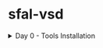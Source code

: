 # sfal-vsd
<details>
	<summary>Day 0 - Tools Installation </summary>
	
# Day 0 - Tools Installation
## Yosys
```
$ git clone https://github.com/YosysHQ/yosys.git
$ cd yosys 
$ sudo apt install make (If make is not installed please install it) 
$ sudo apt-get install build-essential clang bison flex \
    libreadline-dev gawk tcl-dev libffi-dev git \
    graphviz xdot pkg-config python3 libboost-system-dev \
    libboost-python-dev libboost-filesystem-dev zlib1g-dev
$ make 
$ sudo make install```
<img width="1008" alt="gtkwave1" src="https://github.com/adiyeole/sfal-vsd/blob/main/Screenshot%20from%202025-09-20%2013-34-39.png">




## GTKWave
```
$ sudo apt update
$ sudo apt install gtkwave
```
